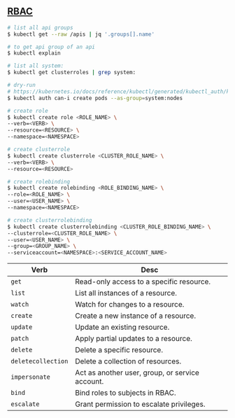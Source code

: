 ## [RBAC](https://kubernetes.io/docs/reference/access-authn-authz/rbac/)

```bash
# list all api groups
$ kubectl get --raw /apis | jq '.groups[].name'

# to get api group of an api
$ kubectl explain

# list all system:
$ kubectl get clusterroles | grep system:

# dry-run
# https://kubernetes.io/docs/reference/kubectl/generated/kubectl_auth/kubectl_auth_can-i/
$ kubectl auth can-i create pods --as-group=system:nodes
```

```bash
# create role
$ kubectl create role <ROLE_NAME> \
--verb=<VERB> \
--resource=<RESOURCE> \
--namespace=<NAMESPACE>

# create clusterrole
$ kubectl create clusterrole <CLUSTER_ROLE_NAME> \
--verb=<VERB> \
--resource=<RESOURCE>

# create rolebinding
$ kubectl create rolebinding <ROLE_BINDING_NAME> \
--role=<ROLE_NAME> \
--user=<USER_NAME> \
--namespace=<NAMESPACE>

# create clusterrolebinding
$ kubectl create clusterrolebinding <CLUSTER_ROLE_BINDING_NAME> \
--clusterrole=<CLUSTER_ROLE_NAME> \
--user=<USER_NAME> \
--group=<GROUP_NAME> \
--serviceaccount=<NAMESPACE>:<SERVICE_ACCOUNT_NAME>
```

| Verb               | Desc                                            |
| ------------------ | ----------------------------------------------- |
| `get`              | Read-only access to a specific resource.        |
| `list`             | List all instances of a resource.               |
| `watch`            | Watch for changes to a resource.                |
| `create`           | Create a new instance of a resource.            |
| `update`           | Update an existing resource.                    |
| `patch`            | Apply partial updates to a resource.            |
| `delete`           | Delete a specific resource.                     |
| `deletecollection` | Delete a collection of resources.               |
| `impersonate`      | Act as another user, group, or service account. |
| `bind`             | Bind roles to subjects in RBAC.                 |
| `escalate`         | Grant permission to escalate privileges.        |